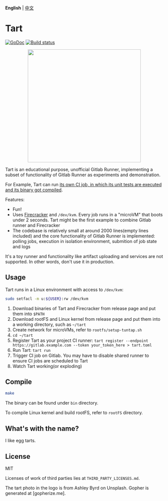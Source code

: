 **English** | [中文](https://jihulab.com/nanmu42/tart/-/blob/master/README_zh-cn.md)

# Tart

[![GoDoc](https://godoc.org/github.com/nanmu42/tart?status.svg)](https://godoc.org/github.com/nanmu42/tart)
[![Build status](https://jihulab.com/nanmu42/tart/badges/master/pipeline.svg)](https://jihulab.com/nanmu42/tart/-/pipelines)

<div align="center">
  <img width="360" src="https://user-images.githubusercontent.com/8143068/197567829-b2d9783d-a660-41c6-bea4-5945dfa1ccb3.png">
</div>


Tart is an educational purpose, unofficial Gitlab Runner, implementing a subset of functionality of Gitlab Runner as experiments and demonstration.

For Example, Tart can run [its own CI job, in which its unit tests are executed and its binary got compiled](https://jihulab.com/nanmu42/tart/-/jobs/4980020).

Features:

* Fun!
* Uses [Firecracker](https://firecracker-microvm.github.io/) and `/dev/kvm`. Every job runs in a "microVM" that boots under 2 seconds. Tart might be the first example to combine Gitlab runner and Firecracker
* The codebase is relatively small at around 2000 lines(empty lines included) and the core functionality of Gitlab Runner is implemented: polling jobs, execution in isolation environment, submition of job state and logs

It's a toy runner and functionality like artifact uploading and services are not supported. In other words, don't use it in production.

## Usage

Tart runs in a Linux environment with access to `/dev/kvm`:

```bash
sudo setfacl -m u:${USER}:rw /dev/kvm
```

1. Download binaries of Tart and Firecracker from release page and put them into `$PATH`
2. Download rootFS and Linux kernel from release page and put them into a working directory, such as `~/tart`
3. Create network for microVMs, refer to `rootfs/setup-tuntap.sh`
4. `cd ~/tart`
5. Register Tart as your project CI runner: `tart register --endpoint https://gitlab.example.com --token your_token_here > tart.toml`
6. Run Tart: `tart run`
7. Trigger CI job on Gitlab. You may have to disable shared runner to ensure CI jobs are scheduled to Tart
8. Watch Tart working(or exploding)

## Compile

```bash
make
```

The binary can be found under `bin` directory.

To compile Linux kernel and build rootFS, refer to `rootFS` directory.

## What's with the name?

I like egg tarts.

## License

MIT

Licenses of work of third parties lies at `THIRD_PARTY_LICENSES.md`.

The tart photo in the logo is from Ashley Byrd on Unsplash. Gopher is generated at [gopherize.me].